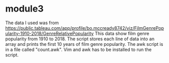 # module3
The data I used was from https://public.tableau.com/app/profile/bo.mccready8742/viz/FilmGenrePopularity-1910-2018/GenreRelativePopularity
This data show film genre popularity from 1910 to 2018. The script stores each line of data into an array and prints the first 10 years of film genre popularity.
The awk script is in a file called "count.awk". Vim and awk has to be installed to run the script.
